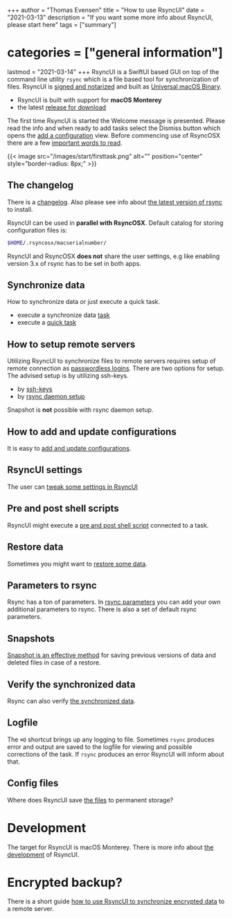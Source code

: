 +++
author = "Thomas Evensen"
title = "How to use RsyncUI"
date = "2021-03-13"
description = "If you want some more info about RsyncUI, please start here"
tags = ["summary"]
# categories = ["general information"]
lastmod = "2021-03-14"
+++
RsyncUI is a SwiftUI based GUI on top of the command line utility `rsync` which is a file based tool for synchronization of files. RsyncUI is [signed and notarized](/post/notarized/) and built as [Universal macOS Binary](https://developer.apple.com/documentation/xcode/building_a_universal_macos_binary).

- RsyncUI is built with support for **macOS Monterey**
- the latest [release for download](https://github.com/rsyncOSX/RsyncUI/releases)

The first time RsyncUI is started the Welcome message is presented. Please read the info and when ready to add tasks select the Dismiss button which opens the [add a configuration](/post/addconfigurations/) view. Before commencing use of RsyncOSX there are a few [important words to read](/post/important/).

{{< image src="/images/start/firsttask.png" alt="" position="center" style="border-radius: 8px;" >}}

## The changelog

There is a [changelog](/post/changelog/). Also please see info about [the latest version of rsync](/post/rsync/) to install.

RsyncUI can be used in **parallel with RsyncOSX**. Default catalog for storing configuration files is:

```bash
$HOME/.rsyncosx/macserialnumber/
```
RsyncUI and RsyncOSX **does not** share the user settings, e.g like enabling version 3.x of rsync has to be set in both apps.

## Synchronize data

How to synchronize data or just execute a quick task.

- execute a synchronize data [task](/post/tasks/)
- execute a [quick task](/post/quicktask/)

## How to setup remote servers

Utilizing RsyncUI to synchronize files to remote servers requires setup of remote connection as [passwordless logins](/post/remotelogins/). There are two options for setup. The advised setup is by utilizing ssh-keys.

- by [ssh-keys](/post/ssh/)
- by [rsync daemon setup](/post/rsyncdaemon/)

Snapshot is **not** possible with rsync daemon setup.

## How to add and update configurations

It is easy to [add and update configurations](/post/addconfigurations/).

## RsyncUI settings

The user can [tweak some settings in RsyncUI](/post/settings/)

## Pre and post shell scripts

RsyncUI might execute a [pre and post shell script](/post/shellout/) connected to a task.

## Restore data

Sometimes you might want to [restore some data](/post/restore/).

## Parameters to rsync

Rsync has a ton of parameters. In [rsync parameters](/post/rsyncparameters/) you can add your own additional parameters to rsync. There is also a set of default rsync parameters.

## Snapshots

[Snapshot is an effective method](/post/snapshots/) for saving previous versions of data and deleted files in case of a restore.

## Verify the synchronized data

Rsync can also verify [the synchronized data](/post/verify/).

## Logfile

The `⌘O` shortcut brings up any logging to file. Sometimes `rsync` produces error and output are saved to the logfile for viewing and possible corrections of the task. If `rsync` produces an error RsyncUI will inform about that.

## Config files

Where does RsyncUI save [the files](/post/configfiles/) to permanent storage?

# Development

The target for RsyncUI is macOS Monterey. There is more info about [the development](/post/development/) of RsyncUI.

# Encrypted backup?

There is a short guide [how to use RsyncUI to synchronize encrypted data](/post/encryptedtask/) to a remote server.

